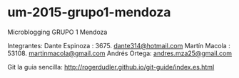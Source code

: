 # um-2015-grupo1-mendoza
Microblogging GRUPO 1 Mendoza

Integrantes:
Dante Espinoza : 3675.  dante314@hotmail.com
Martín Macola : 53108.   martinmacola@gmail.com
Andrés Ortega:   andres.mza25@gmail.com

Git la guia sencilla: http://rogerdudler.github.io/git-guide/index.es.html
